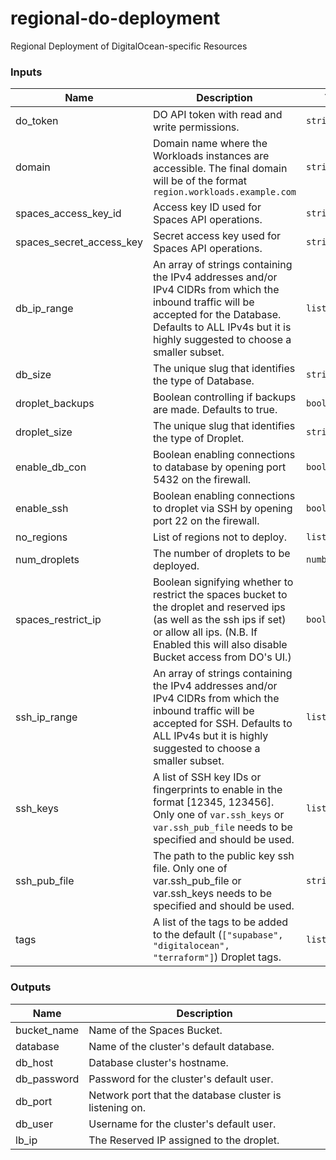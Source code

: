 # regional-do-deployment
Regional Deployment of DigitalOcean-specific Resources

<!-- BEGIN_TF_DOCS -->
### Inputs

| Name | Description | Type | Required |
|------|-------------|------|:--------:|
| do_token | DO API token with read and write permissions. | `string` | yes |
| domain | Domain name where the Workloads instances are accessible. The final domain will be of the format `region.workloads.example.com` | `string` | yes |
| spaces_access_key_id | Access key ID used for Spaces API operations. | `string` | yes |
| spaces_secret_access_key | Secret access key used for Spaces API operations. | `string` | yes |
| db_ip_range | An array of strings containing the IPv4 addresses and/or IPv4 CIDRs from which the inbound traffic will be accepted for the Database. Defaults to ALL IPv4s but it is highly suggested to choose a smaller subset. | `list(string)` | no |
| db_size | The unique slug that identifies the type of Database. | `string` | no |
| droplet_backups | Boolean controlling if backups are made. Defaults to true. | `bool` | no |
| droplet_size | The unique slug that identifies the type of Droplet. | `string` | no |
| enable_db_con | Boolean enabling connections to database by opening port 5432 on the firewall. | `bool` | no |
| enable_ssh | Boolean enabling connections to droplet via SSH by opening port 22 on the firewall. | `bool` | no |
| no_regions | List of regions not to deploy. | `list(string)` | no |
| num_droplets | The number of droplets to be deployed. | `number` | no |
| spaces_restrict_ip | Boolean signifying whether to restrict the spaces bucket to the droplet and reserved ips (as well as the ssh ips if set) or allow all ips. (N.B. If Enabled this will also disable Bucket access from DO's UI.) | `bool` | no |
| ssh_ip_range | An array of strings containing the IPv4 addresses and/or IPv4 CIDRs from which the inbound traffic will be accepted for SSH. Defaults to ALL IPv4s but it is highly suggested to choose a smaller subset. | `list(string)` | no |
| ssh_keys | A list of SSH key IDs or fingerprints to enable in the format [12345, 123456]. Only one of `var.ssh_keys` or `var.ssh_pub_file` needs to be specified and should be used. | `list(string)` | no |
| ssh_pub_file | The path to the public key ssh file. Only one of var.ssh_pub_file or var.ssh_keys needs to be specified and should be used. | `string` | no |
| tags | A list of the tags to be added to the default (`["supabase", "digitalocean", "terraform"]`) Droplet tags. | `list(string)` | no |

### Outputs

| Name | Description |
|------|-------------|
| bucket_name | Name of the Spaces Bucket. |
| database | Name of the cluster's default database. |
| db_host | Database cluster's hostname. |
| db_password | Password for the cluster's default user. |
| db_port | Network port that the database cluster is listening on. |
| db_user | Username for the cluster's default user. |
| lb_ip | The Reserved IP assigned to the droplet. |
<!-- END_TF_DOCS -->